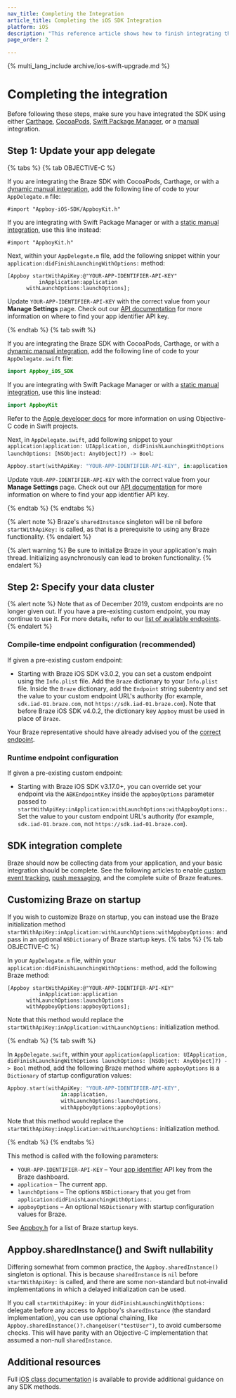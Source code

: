 ```yaml
---
nav_title: Completing the Integration
article_title: Completing the iOS SDK Integration
platform: iOS
description: "This reference article shows how to finish integrating the Braze SDK after installing it via one of the integration options."
page_order: 2

---
```


{% multi_lang_include archive/ios-swift-upgrade.md %}


# Completing the integration

Before following these steps, make sure you have integrated the SDK using either [Carthage]({{site.baseurl}}/developer_guide/platform_integration_guides/ios/initial_sdk_setup/installation_methods/carthage_integration/), [CocoaPods]({{site.baseurl}}/developer_guide/platform_integration_guides/ios/initial_sdk_setup/installation_methods/cocoapods/), [Swift Package Manager]({{site.baseurl}}/developer_guide/platform_integration_guides/ios/initial_sdk_setup/installation_methods/swift_package_manager/), or a [manual]({{site.baseurl}}/developer_guide/platform_integration_guides/ios/initial_sdk_setup/installation_methods/manual_integration_options/) integration.

## Step 1: Update your app delegate

{% tabs %}
{% tab OBJECTIVE-C %}

If you are integrating the Braze SDK with CocoaPods, Carthage, or with a [dynamic manual integration]({{site.baseurl}}/developer_guide/platform_integration_guides/ios/initial_sdk_setup/installation_methods/manual_integration_options/), add the following line of code to your `AppDelegate.m` file:

```objc
#import "Appboy-iOS-SDK/AppboyKit.h"
```

If you are integrating with Swift Package Manager or with a [static manual integration]({{site.baseurl}}/developer_guide/platform_integration_guides/ios/initial_sdk_setup/installation_methods/manual_integration_options/), use this line instead:

```objc
#import "AppboyKit.h"
```

Next, within your `AppDelegate.m` file, add the following snippet within your `application:didFinishLaunchingWithOptions:` method:

```objc
[Appboy startWithApiKey:@"YOUR-APP-IDENTIFIER-API-KEY"
          inApplication:application
      withLaunchOptions:launchOptions];
```

Update `YOUR-APP-IDENTIFIER-API-KEY` with the correct value from your **Manage Settings** page. Check out our [API documentation]({{site.baseurl}}/api/api_key/#the-app-identifier-api-key) for more information on where to find your app identifier API key.

{% endtab %}
{% tab swift %}

If you are integrating the Braze SDK with CocoaPods, Carthage, or with a [dynamic manual integration]({{site.baseurl}}/developer_guide/platform_integration_guides/ios/initial_sdk_setup/installation_methods/manual_integration_options/), add the following line of code to your `AppDelegate.swift` file:

```swift
import Appboy_iOS_SDK
```

If you are integrating with Swift Package Manager or with a [static manual integration]({{site.baseurl}}/developer_guide/platform_integration_guides/ios/initial_sdk_setup/installation_methods/manual_integration_options/), use this line instead:

```swift
import AppboyKit
```
Refer to the [Apple developer docs](https://developer.apple.com/library/ios/documentation/swift/conceptual/buildingcocoaapps/MixandMatch.html) for more information on using Objective-C code in Swift projects.

Next, in `AppDelegate.swift`, add following snippet to your `application(application: UIApplication, didFinishLaunchingWithOptions launchOptions: [NSObject: AnyObject]?) -> Bool`:

```swift
Appboy.start(withApiKey: "YOUR-APP-IDENTIFIER-API-KEY", in:application, withLaunchOptions:launchOptions)
```

Update `YOUR-APP-IDENTIFIER-API-KEY` with the correct value from your **Manage Settings** page. Check out our [API documentation]({{site.baseurl}}/api/api_key/#the-app-identifier-api-key) for more information on where to find your app identifier API key.

{% endtab %}
{% endtabs %}

{% alert note %}
Braze's `sharedInstance` singleton will be nil before `startWithApiKey:` is called, as that is a prerequisite to using any Braze functionality.
{% endalert %}

{% alert warning %}
Be sure to initialize Braze in your application's main thread. Initializing asynchronously can lead to broken functionality.
{% endalert %}


## Step 2: Specify your data cluster

{% alert note %}
Note that as of December 2019, custom endpoints are no longer given out. If you have a pre-existing custom endpoint, you may continue to use it. For more details, refer to our <a href="{{site.baseurl}}/api/basics/#endpoints">list of available endpoints</a>.
{% endalert %}

### Compile-time endpoint configuration (recommended)

If given a pre-existing custom endpoint:
- Starting with Braze iOS SDK v3.0.2, you can set a custom endpoint using the `Info.plist` file. Add the `Braze` dictionary to your `Info.plist` file. Inside the `Braze` dictionary, add the `Endpoint` string subentry and set the value to your custom endpoint URL's authority (for example, `sdk.iad-01.braze.com`, not `https://sdk.iad-01.braze.com`). Note that before Braze iOS SDK v4.0.2, the dictionary key `Appboy` must be used in place of `Braze`.

Your Braze representative should have already advised you of the [correct endpoint]({{site.baseurl}}/user_guide/administrative/access_braze/sdk_endpoints/).

### Runtime endpoint configuration

If given a pre-existing custom endpoint:
- Starting with Braze iOS SDK v3.17.0+, you can override set your endpoint via the `ABKEndpointKey` inside the `appboyOptions` parameter passed to `startWithApiKey:inApplication:withLaunchOptions:withAppboyOptions:`. Set the value to your custom endpoint URL's authority (for example, `sdk.iad-01.braze.com`, not `https://sdk.iad-01.braze.com`).

## SDK integration complete

Braze should now be collecting data from your application, and your basic integration should be complete. See the following articles to enable [custom event tracking]({{site.baseurl}}/developer_guide/platform_integration_guides/swift/analytics/tracking_custom_events/), [push messaging]({{site.baseurl}}/developer_guide/platform_integration_guides/ios/push_notifications/integration/), and the complete suite of Braze features.

## Customizing Braze on startup

If you wish to customize Braze on startup, you can instead use the Braze initialization method `startWithApiKey:inApplication:withLaunchOptions:withAppboyOptions:` and pass in an optional `NSDictionary` of Braze startup keys.
{% tabs %}
{% tab OBJECTIVE-C %}

In your `AppDelegate.m` file, within your `application:didFinishLaunchingWithOptions:` method, add the following Braze method:

```objc
[Appboy startWithApiKey:@"YOUR-APP-IDENTIFER-API-KEY"
          inApplication:application
      withLaunchOptions:launchOptions
      withAppboyOptions:appboyOptions];
```

Note that this method would replace the `startWithApiKey:inApplication:withLaunchOptions:` initialization method.

{% endtab %}
{% tab swift %}

In `AppDelegate.swift`, within your `application(application: UIApplication, didFinishLaunchingWithOptions launchOptions: [NSObject: AnyObject]?) -> Bool` method, add the following Braze method where `appboyOptions` is a `Dictionary` of startup configuration values:

```swift
Appboy.start(withApiKey: "YOUR-APP-IDENTIFIER-API-KEY",
                 in:application,
                 withLaunchOptions:launchOptions,
                 withAppboyOptions:appboyOptions)
```

Note that this method would replace the `startWithApiKey:inApplication:withLaunchOptions:` initialization method.

{% endtab %}
{% endtabs %}

This method is called with the following parameters:

- `YOUR-APP-IDENTIFIER-API-KEY` – Your [app identifier]({{site.baseurl}}/api/api_key/#the-app-identifier-api-key) API key from the Braze dashboard.
- `application` – The current app.
- `launchOptions` – The options `NSDictionary` that you get from `application:didFinishLaunchingWithOptions:`.
- `appboyOptions` – An optional `NSDictionary` with startup configuration values for Braze.

See [Appboy.h][1] for a list of Braze startup keys.

## Appboy.sharedInstance() and Swift nullability
Differing somewhat from common practice, the `Appboy.sharedInstance()` singleton is optional. This is because `sharedInstance` is `nil` before `startWithApiKey:` is called, and there are some non-standard but not-invalid implementations in which a delayed initialization can be used.

If you call `startWithApiKey:` in your `didFinishLaunchingWithOptions:` delegate before any access to Appboy's `sharedInstance` (the standard implementation), you can use optional chaining, like `Appboy.sharedInstance()?.changeUser("testUser")`, to avoid cumbersome checks. This will have parity with an Objective-C implementation that assumed a non-null `sharedInstance`.

## Additional resources

Full [iOS class documentation][2] is available to provide additional guidance on any SDK methods.

[1]: https://github.com/braze-inc/braze-ios-sdk/blob/master/AppboyKit/include/Appboy.h
[2]: http://appboy.github.io/appboy-ios-sdk/docs/annotated.html "full iOS class documentation"
